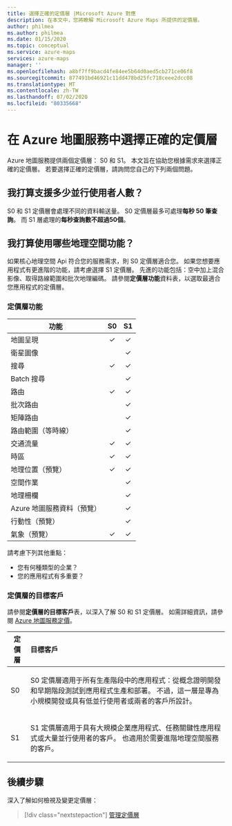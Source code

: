```yaml
---
title: 選擇正確的定價層 |Microsoft Azure 對應
description: 在本文中，您將瞭解 Microsoft Azure Maps 所提供的定價層。
author: philmea
ms.author: philmea
ms.date: 01/15/2020
ms.topic: conceptual
ms.service: azure-maps
services: azure-maps
manager: ''
ms.openlocfilehash: a8bf7ff9bacd4fe84ee5b64d0aed5cb271ce06f8
ms.sourcegitcommit: 877491bd46921c11dd478bd25fc718ceee2dcc08
ms.translationtype: MT
ms.contentlocale: zh-TW
ms.lasthandoff: 07/02/2020
ms.locfileid: "80335668"
---
```

# <a name="choose-the-right-pricing-tier-in-azure-maps"></a>在 Azure 地圖服務中選擇正確的定價層

Azure 地圖服務提供兩個定價層： S0 和 S1。 本文旨在協助您根據需求來選擇正確的定價層。 若要選擇正確的定價層，請詢問您自己的下列兩個問題。

## <a name="how-many-concurrent-users-do-i-plan-to-support"></a>我打算支援多少並行使用者人數？ 
S0 和 S1 定價層會處理不同的資料輸送量。 S0 定價層最多可處理**每秒 50 筆查詢**。 而 S1 層處理的**每秒查詢數不超過50個**。

## <a name="what-geospatial-capabilities-do-i-plan-to-use"></a>我打算使用哪些地理空間功能？
如果核心地理空間 Api 符合您的服務需求，則 S0 定價層適合您。 如果您想要應用程式有更進階的功能，請考慮選擇 S1 定價層。 先進的功能包括：空中加上混合影像、取得路線範圍和批次地理編碼。 請參閱**定價層功能**資料表，以選取最適合您應用程式的定價層。

### <a name="pricing-tier-capabilities"></a>定價層功能

| 功能                              |        S0           |  S1      |
|-----------------------------------------|:-------------------:|:--------:|
| 地圖呈現                              | ✓                   | ✓       |
| 衛星圖像                       |                     | ✓        |
| 搜尋                                  | ✓                    | ✓        |
| Batch 搜尋                            |                     | ✓        |
| 路由                                   | ✓                    |✓        |
| 批次路由                            |                    | ✓        |
| 矩陣路由                          |                     | ✓        |
| 路由範圍（等時線）                |                     | ✓        |
| 交通流量                                |✓                    |✓        |
| 時區                               |✓                    |✓        |
| 地理位置（預覽）                    |✓                   |✓        |
| 空間作業                        |                    |✓        |
| 地理柵欄                                |                    |✓        |
| Azure 地圖服務資料（預覽）                |                     | ✓        |
| 行動性（預覽）                       |                     | ✓        |
| 氣象（預覽）                        |✓                    |✓        |

請考慮下列其他重點：
* 您有何種類型的企業？
* 您的應用程式有多重要？

### <a name="pricing-tier-targeted-customers"></a>定價層的目標客戶

請參閱**定價層的目標客戶**表，以深入了解 S0 和 S1 定價層。 如需詳細資訊，請參閱 [Azure 地圖服務定價](https://azure.microsoft.com/pricing/details/azure-maps/)。 

| 定價層  |     目標客戶                                                                |
|-----------------|:-----------------------------------------------------------------------------------------|
| S0            |    <p>S0 定價層適用于所有生產階段中的應用程式：從概念證明開發和早期階段測試到應用程式生產和部署。 不過，這一層是專為小規模開發或具有低並行使用者或兩者的客戶所設計。 <p>|
| S1            |    <p>S1 定價層適用于具有大規模企業應用程式、任務關鍵性應用程式或大量並行使用者的客戶。 也適用於需要進階地理空間服務的客戶。</p>|

## <a name="next-steps"></a>後續步驟

深入了解如何檢視及變更定價層：

> [!div class="nextstepaction"] 
> [管理定價層](how-to-manage-pricing-tier.md)
